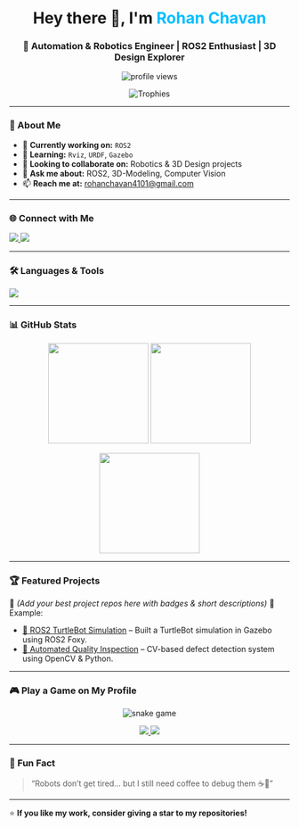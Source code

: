 <!-- Profile Header -->
<h1 align="center">Hey there 👋, I'm <span style="color:#00bfff">Rohan Chavan</span></h1>
<h3 align="center">🤖 Automation & Robotics Engineer | ROS2 Enthusiast | 3D Design Explorer</h3>

<p align="center">
  <img src="https://komarev.com/ghpvc/?username=c-rohan&label=Profile%20Views&color=brightgreen&style=for-the-badge" alt="profile views" />
</p>

<p align="center">
  <img src="https://github-profile-trophy.vercel.app/?username=c-rohan&theme=radical&no-frame=true&margin-w=5&row=1" alt="Trophies"/>
</p>

---

### 🚀 About Me  
- 🔭 **Currently working on:** `ROS2`  
- 🌱 **Learning:** `Rviz`, `URDF`, `Gazebo`  
- 🤝 **Looking to collaborate on:** Robotics & 3D Design projects  
- 💬 **Ask me about:** ROS2, 3D-Modeling, Computer Vision  
- 📫 **Reach me at:** rohanchavan4101@gmail.com  

---

### 🌐 Connect with Me  
<p align="left">
  <a href="https://linkedin.com/in/rohan1406" target="_blank">
    <img src="https://img.shields.io/badge/LinkedIn-%230077B5.svg?style=for-the-badge&logo=linkedin&logoColor=white"/>
  </a>
  <a href="mailto:rohanchavan4101@gmail.com">
    <img src="https://img.shields.io/badge/Gmail-D14836.svg?style=for-the-badge&logo=gmail&logoColor=white"/>
  </a>
</p>

---

### 🛠 Languages & Tools  
<p>
  <img src="https://skillicons.dev/icons?i=arduino,c,cpp,cs,html,java,matlab,mysql,opencv,python,tensorflow,pandas,sklearn&perline=7"/>
</p>

---

### 📊 GitHub Stats  
<p align="center">
  <img src="https://github-readme-stats.vercel.app/api?username=c-rohan&show_icons=true&theme=tokyonight" height="180"/>
  <img src="https://github-readme-streak-stats.herokuapp.com/?user=c-rohan&theme=tokyonight" height="180"/>
</p>

<p align="center">
  <img src="https://github-readme-stats.vercel.app/api/top-langs/?username=c-rohan&layout=compact&theme=tokyonight" height="180"/>
</p>

---

### 🏆 Featured Projects  
🚧 *(Add your best project repos here with badges & short descriptions)* 🚧  
Example:  
- [🔗 ROS2 TurtleBot Simulation](https://github.com/c-rohan/ros2-turtlebot) – Built a TurtleBot simulation in Gazebo using ROS2 Foxy.  
- [🔗 Automated Quality Inspection](https://github.com/c-rohan/quality-inspection) – CV-based defect detection system using OpenCV & Python.  

---

### 🎮 Play a Game on My Profile  
<p align="center">
  <img src="https://github.com/c-rohan/c-rohan/blob/output/github-contribution-grid-snake.svg" alt="snake game"/>
</p>

<p align="center">
  <a href="https://tetris.com/play-tetris" target="_blank">
    <img src="https://img.shields.io/badge/Play%20Tetris-%23FF5733.svg?style=for-the-badge&logo=game&logoColor=white"/>
  </a>
  <a href="https://chromedino.com/" target="_blank">
    <img src="https://img.shields.io/badge/Play%20Chrome%20Dino-%2300FF00.svg?style=for-the-badge&logo=googlechrome&logoColor=white"/>
  </a>
</p>

---

### 🎯 Fun Fact  
> “Robots don’t get tired... but I still need coffee to debug them ☕🤖”  

---

⭐ **If you like my work, consider giving a star to my repositories!**  

